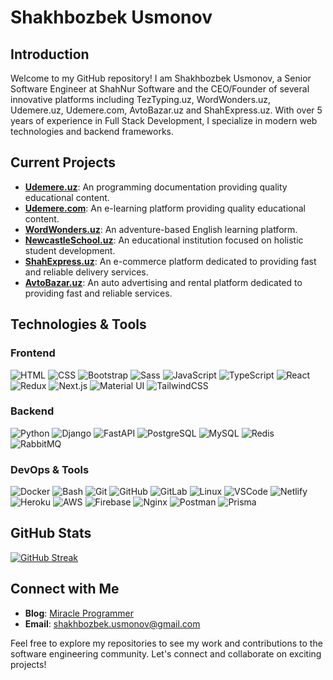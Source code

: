 # Shakhbozbek Usmonov

## Introduction
Welcome to my GitHub repository! I am Shakhbozbek Usmonov, a Senior Software Engineer at ShahNur Software and the CEO/Founder of several innovative platforms including TezTyping.uz, WordWonders.uz, Udemere.uz, Udemere.com, AvtoBazar.uz and ShahExpress.uz. With over 5 years of experience in Full Stack Development, I specialize in modern web technologies and backend frameworks.

## Current Projects
- **[Udemere.uz](https://udemere.uz)**: An programming documentation providing quality educational content.
- **[Udemere.com](https://udemere.com)**: An e-learning platform providing quality educational content.
- **[WordWonders.uz](https://wordwonders.uz)**: An adventure-based English learning platform.
- **[NewcastleSchool.uz](https://newcastleschool.uz)**: An educational institution focused on holistic student development.
- **[ShahExpress.uz](https://shahexpress.uz)**: An e-commerce platform dedicated to providing fast and reliable delivery services.
- **[AvtoBazar.uz](https://avto-bazar.uz)**: An auto advertising and rental platform dedicated to providing fast and reliable services.






## Technologies & Tools

### Frontend
![HTML](https://skillicons.dev/icons?i=html)
![CSS](https://skillicons.dev/icons?i=css)
![Bootstrap](https://skillicons.dev/icons?i=bootstrap)
![Sass](https://skillicons.dev/icons?i=sass)
![JavaScript](https://skillicons.dev/icons?i=js)
![TypeScript](https://skillicons.dev/icons?i=ts)
![React](https://skillicons.dev/icons?i=react)
![Redux](https://skillicons.dev/icons?i=redux)
![Next.js](https://skillicons.dev/icons?i=nextjs)
![Material UI](https://skillicons.dev/icons?i=mui)
![TailwindCSS](https://skillicons.dev/icons?i=tailwind)

### Backend
![Python](https://skillicons.dev/icons?i=py)
![Django](https://skillicons.dev/icons?i=django)
![FastAPI](https://skillicons.dev/icons?i=fastapi)
![PostgreSQL](https://skillicons.dev/icons?i=postgres)
![MySQL](https://skillicons.dev/icons?i=mysql)
![Redis](https://skillicons.dev/icons?i=redis)
![RabbitMQ](https://skillicons.dev/icons?i=rabbitmq)

### DevOps & Tools
![Docker](https://skillicons.dev/icons?i=docker)
![Bash](https://skillicons.dev/icons?i=bash)
![Git](https://skillicons.dev/icons?i=git)
![GitHub](https://skillicons.dev/icons?i=github)
![GitLab](https://skillicons.dev/icons?i=gitlab)
![Linux](https://skillicons.dev/icons?i=linux)
![VSCode](https://skillicons.dev/icons?i=vscode)
![Netlify](https://skillicons.dev/icons?i=netlify)
![Heroku](https://skillicons.dev/icons?i=heroku)
![AWS](https://skillicons.dev/icons?i=aws)
![Firebase](https://skillicons.dev/icons?i=firebase)
![Nginx](https://skillicons.dev/icons?i=nginx)
![Postman](https://skillicons.dev/icons?i=postman)
![Prisma](https://skillicons.dev/icons?i=prisma)

## GitHub Stats
[![GitHub Streak](https://streak-stats.demolab.com?user=shakhbozbekusmonov)](https://git.io/streak-stats)

## Connect with Me
- **Blog**: [Miracle Programmer](https://t.me/miracleprogrammer)
- **Email**: shakhbozbek.usmonov@gmail.com

Feel free to explore my repositories to see my work and contributions to the software engineering community. Let's connect and collaborate on exciting projects!
